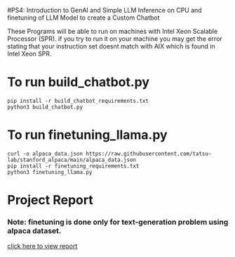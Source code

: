 #PS4: Introduction to GenAI and Simple LLM Inference on CPU and finetuning of LLM Model to create a Custom Chatbot

These Programs will be able to run on machines with Intel Xeon Scalable Processor (SPR). if you try to run it on your machine you may get the error stating that your instruction set doesnt match with AIX which is found in Intel Xeon SPR.
# To run build_chatbot.py
```
pip install -r build_chatbot_requirements.txt
python3 build_chatbot.py
```
# To run finetuning_llama.py
```
curl -o alpaca_data.json https://raw.githubusercontent.com/tatsu-lab/stanford_alpaca/main/alpaca_data.json
pip install -r finetuning_requirements.txt
python3 finetuning_llama.py
```
# Project Report
### Note: finetuning is done only for text-generation problem using alpaca dataset.
[click here to view report](https://github.com/birdiegyal/LLMInferenceOnCPU/blob/master/LLMInferenceOnXeonSPR.pdf)
